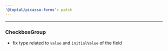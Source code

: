 ```yaml
---
'@toptal/picasso-forms': patch
---
```


---

### CheckboxGroup

- fix type related to `value` and `initialValue` of the field
